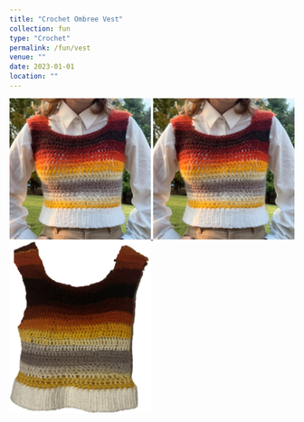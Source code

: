 ```yaml
---
title: "Crochet Ombree Vest"
collection: fun
type: "Crochet"
permalink: /fun/vest
venue: ""
date: 2023-01-01
location: ""
---
```

<a href="https://zosia-hci.github.io/fun/vest">
  <img src="images/vest1.jpg" alt="Vest" width="250" >
</a>

<img src="images/vest1.jpg" alt="Vest (On me)" width="250">
<img src="images/vest2.png" alt="Vest (Hanging)" width="250">
